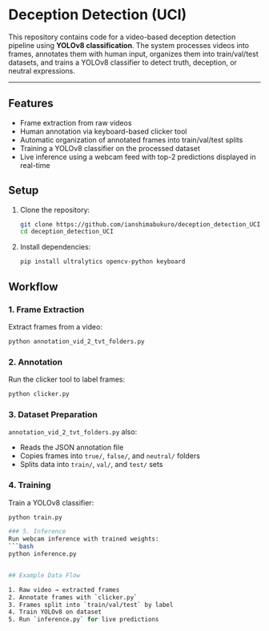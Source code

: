 # Deception Detection (UCI)

This repository contains code for a video-based deception detection pipeline using **YOLOv8 classification**. The system processes videos into frames, annotates them with human input, organizes them into train/val/test datasets, and trains a YOLOv8 classifier to detect truth, deception, or neutral expressions.  

---

## Features

- Frame extraction from raw videos  
- Human annotation via keyboard-based clicker tool  
- Automatic organization of annotated frames into train/val/test splits  
- Training a YOLOv8 classifier on the processed dataset  
- Live inference using a webcam feed with top-2 predictions displayed in real-time  

## Setup

1. Clone the repository:
   ```bash
   git clone https://github.com/ianshimabukuro/deception_detection_UCI.git
   cd deception_detection_UCI
2. Install dependencies:
   ```bash
   pip install ultralytics opencv-python keyboard
## Workflow

### 1. Frame Extraction
Extract frames from a video:
```bash
python annotation_vid_2_tvt_folders.py
```

### 2. Annotation
Run the clicker tool to label frames:
```bash
python clicker.py
```

### 3. Dataset Preparation
`annotation_vid_2_tvt_folders.py` also:  
- Reads the JSON annotation file  
- Copies frames into `true/`, `false/`, and `neutral/` folders  
- Splits data into `train/`, `val/`, and `test/` sets

### 4. Training
Train a YOLOv8 classifier:
```bash
python train.py

### 5. Inference
Run webcam inference with trained weights:
```bash
python inference.py


## Example Data Flow

1. Raw video → extracted frames  
2. Annotate frames with `clicker.py`  
3. Frames split into `train/val/test` by label  
4. Train YOLOv8 on dataset  
5. Run `inference.py` for live predictions  

